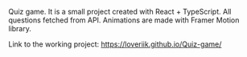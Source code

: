 Quiz game.
It is a small project created with React + TypeScript.
All questions fetched from API.
Animations are made with Framer Motion library.

Link to the working project: https://loveriik.github.io/Quiz-game/
